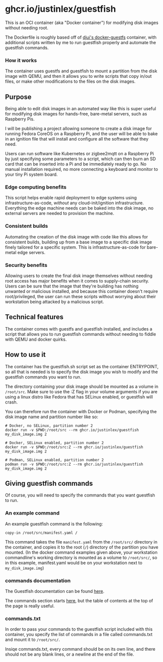# ghcr.io/justinlex/guestfish

This is an OCI container (aka "Docker container") for modifying disk images without needing root.

The Dockerfile is roughly based off of [djui's docker-guestfs](https://github.com/djui/docker-guestfs) container, 
with additional scripts written by me to run guestfish properly and automate the guestfish commands.

### How it works
The container uses guestfs and guestfish to mount a partition from the disk image with QEMU, 
and then it allows you to write scripts that copy in/out files, 
or make other modifications to the files on the disk images.

## Purpose
Being able to edit disk images in an automated way like this is super useful 
for modifying disk images for hands-free, bare-metal servers, such as Raspberry Pis.

I will be publishing a project allowing someone to create a disk image for running Fedora CoreOS on a Raspberry Pi, 
and the user will be able to bake in an ignition file that will install and configure all the software that they need.

Users can run software like Kubernetes or zigbee2mqtt on a Raspberry Pi by just specifying some parameters to a script,
which can then burn an SD card that can be inserted into a Pi and be immediately ready to go. 
No manual installation required, no more connecting a keyboard and monitor to your tiny Pi system board.

### Edge computing benefits
This script helps enable rapid deployment to edge systems using infrastructure-as-code, *without* any cloud-init/ignition infrastructure.
Everything the edge machine needs can be baked into the disk image, no external servers are needed to provision the machine.

### Consistent builds
Automating the creation of the disk image with code like this allows for consistent builds, 
building up from a base image to a specific disk image finely tailored for a specific system.
This is infrastructure-as-code for bare-metal edge servers.

### Security benefits
Allowing users to create the final disk image themselves without needing root access has major benefits 
when it comes to supply-chain security. 
Users can be sure that the image that they're building has nothing unwanted or malicious installed, 
and because this container doesn't require root/privileged, 
the user can run these scripts without worrying about their workstation being attacked by a malicious script.

## Technical features
The container comes with guestfs and guestfish installed,
and includes a script that allows you to run guestfish commands without needing to fiddle with QEMU and docker quirks.

## How to use it
The container has the guestfish.sh script set as the container ENTRYPOINT, 
so all that is needed is to specify the disk image you wish to modify and the guestfish commands you want to run.

The directory containing your disk image should be mounted as a volume in `/root/src`. 
Make sure to use the :Z flag in your volume arguments if you are using a linux distro like Fedora 
that has SELinux enabled, or guestfish will crash.

You can therefore run the container with Docker or Podman, specifying the disk image name and partition number like so:
```commandline
# Docker, no SELinux, partition number 2
docker run -v $PWD:/root/src --rm ghcr.io/justinlex/guestfish my_disk_image.img 2

# Docker, SELinux enabled, partition number 2
docker run -v $PWD:/root/src:Z --rm ghcr.io/justinlex/guestfish my_disk_image.img 2

# Podman, SELinux enabled, partition number 2
podman run -v $PWD:/root/src:Z --rm ghcr.io/justinlex/guestfish my_disk_image.img 2
```

## Giving guestfish commands
Of course, you will need to specify the commands that you want guestfish to run.

### An example command
An example guestfish command is the following:
```
copy-in /root/src/manifest.yaml /
```
This command takes the file `manifest.yaml` from the `/root/src/` directory in the container, 
and copies it to the root (`/`) directory of the partition you have mounted. 
(In the docker command examples given above, your workstation commandline's working directory is mounted as a volume to
`/root/src/`, so in this example, manifest.yaml would be on your workstation next to `my_disk_image.img`)

### commands documentation
The Guestfish documentation can be found [here](https://libguestfs.org/guestfish.1.html).

The commands section starts [here](https://libguestfs.org/guestfish.1.html#commands), 
but the table of contents at the top of the page is really useful.

### commands.txt
In order to pass your commands to the guestfish script included with this container, 
you specify the list of commands in a file called commands.txt and mount it to `/root/src/`.

Insiqe commands.txt, every command should be on its own line, 
and there should not be any blank lines, or a newline at the end of the file.
